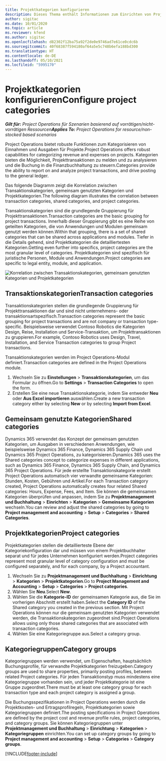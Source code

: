 ```yaml
---
title: Projektkategorien konfigurieren
description: Dieses Thema enthält Informationen zum Einrichten von Projektkategorien.
author: sigitac
ms.date: 10/01/2020
ms.topic: article
ms.reviewer: kfend
ms.author: sigitac
ms.openlocfilehash: d82302f12ba75a92f2de0e9746ad7e61ce0cdc6b
ms.sourcegitcommit: 40f68387f594180af64a5e5c748b6efa188bd300
ms.translationtype: HT
ms.contentlocale: de-DE
ms.lasthandoff: 05/10/2021
ms.locfileid: "5995170"
---
```

# <a name="configure-project-categories"></a><span data-ttu-id="9fed5-103">Projektkategorien konfigurieren</span><span class="sxs-lookup"><span data-stu-id="9fed5-103">Configure project categories</span></span>

<span data-ttu-id="9fed5-104">_**Gilt für:** Project Operations für Szenarien basierend auf vorrätigen/nicht-vorrätigen Ressourcen_</span><span class="sxs-lookup"><span data-stu-id="9fed5-104">_**Applies To:** Project Operations for resource/non-stocked based scenarios_</span></span>

<span data-ttu-id="9fed5-105">Project Operations bietet robuste Funktionen zum Kategorisieren von Einnahmen und Ausgaben für Projekte.</span><span class="sxs-lookup"><span data-stu-id="9fed5-105">Project Operations offers robust capabilities for categorizing revenue and expenses on projects.</span></span> <span data-ttu-id="9fed5-106">Kategorien bieten die Möglichkeit, Projekttransaktionen zu melden und zu analysieren und die Buchung in die Finanzbuchhaltung zu steuern.</span><span class="sxs-lookup"><span data-stu-id="9fed5-106">Categories provide the ability to report on and analyze project transactions, and drive posting to the general ledger.</span></span>

<span data-ttu-id="9fed5-107">Das folgende Diagramm zeigt die Korrelation zwischen Transaktionskategorien, gemeinsam genutzten Kategorien und Projektkategorien.</span><span class="sxs-lookup"><span data-stu-id="9fed5-107">The following diagram illustrates the correlation between transaction categories, shared categories, and project categories.</span></span> 

<span data-ttu-id="9fed5-108">Transaktionskategorien sind die grundlegende Gruppierung für Projekttransaktionen.</span><span class="sxs-lookup"><span data-stu-id="9fed5-108">Transaction categories are the basic grouping for project transactions.</span></span> <span data-ttu-id="9fed5-109">Innerhalb dieser Gruppierung gibt es eine Reihe von geteilten Kategorien, die von Anwendungen und Modulen gemeinsam genutzt werden können.</span><span class="sxs-lookup"><span data-stu-id="9fed5-109">Within that grouping, there is a set of shared categories that can be shared across applications and modules.</span></span> <span data-ttu-id="9fed5-110">Tiefer in die Details gehend, sind Projektkategorien die detailliertesten Kategorien.</span><span class="sxs-lookup"><span data-stu-id="9fed5-110">Getting even further into specifics, project categories are the most granular level of categories.</span></span> <span data-ttu-id="9fed5-111">Projektkategorien sind spezifisch für juristische Personen, Module und Anwendungen.</span><span class="sxs-lookup"><span data-stu-id="9fed5-111">Project categories are specific to legal entity, module, and application.</span></span>

![Korrelation zwischen Transaktionskategorien, gemeinsam genutzten Kategorien und Projektkategorien](media/project-categories.png)

## <a name="transaction-categories"></a><span data-ttu-id="9fed5-113">Transaktionskategorien</span><span class="sxs-lookup"><span data-stu-id="9fed5-113">Transaction categories</span></span>

<span data-ttu-id="9fed5-114">Transaktionskategorien stellen die grundlegende Gruppierung für Projekttransaktionen dar und sind nicht unternehmens- oder transaktionsartspezifisch.</span><span class="sxs-lookup"><span data-stu-id="9fed5-114">Transaction categories represent the basic grouping for project transactions and are not company or transaction type-specific.</span></span> <span data-ttu-id="9fed5-115">Beispielsweise verwendet Contoso Robotics die Kategorien Design, Reise, Installation und Service-Transaktion, um Projekttransaktionen zu gruppieren.</span><span class="sxs-lookup"><span data-stu-id="9fed5-115">For example, Contoso Robotics uses Design, Travel, Installation, and Service Transaction categories to group Project transactions.</span></span>

<span data-ttu-id="9fed5-116">Transaktionskategorien werden im Project Operations-Modul definiert.</span><span class="sxs-lookup"><span data-stu-id="9fed5-116">Transaction categories are defined in the Project Operations module.</span></span> 
1. <span data-ttu-id="9fed5-117">Wechseln Sie zu **Einstellungen** \> **Transaktionskategorien**, um das Formular zu öffnen.</span><span class="sxs-lookup"><span data-stu-id="9fed5-117">Go to **Settings** \> **Transaction Categories** to open the form.</span></span> 
2. <span data-ttu-id="9fed5-118">Erstellen Sie eine neue Transaktionskategorie, indem Sie entweder **Neu** oder **Aus Excel importieren** auswählen.</span><span class="sxs-lookup"><span data-stu-id="9fed5-118">Create a new transaction category either by selecting **New** or by selecting **Import from Excel**.</span></span>

## <a name="shared-categories"></a><span data-ttu-id="9fed5-119">Gemeinsam genutzte Kategorien</span><span class="sxs-lookup"><span data-stu-id="9fed5-119">Shared categories</span></span>

<span data-ttu-id="9fed5-120">Dynamics 365 verwendet das Konzept der gemeinsam genutzten Kategorien, um Ausgaben in verschiedenen Anwendungen, wie beispielsweise Dynamics 365 Finance, Dynamics 365 Supply Chain und Dynamics 365 Project Operations, zu kategorisieren.</span><span class="sxs-lookup"><span data-stu-id="9fed5-120">Dynamics 365 uses the Shared categories concept to categorize expenses in different applications, such as Dynamics 365 Finance, Dynamics 365 Supply Chain, and Dynamics 365 Project Operations.</span></span> <span data-ttu-id="9fed5-121">Für jede erstellte Transaktionskategorie erstellt Project Operations automatisch vier verwandte gemeinsame Kategorien: Stunden, Kosten, Gebühren und Artikel.</span><span class="sxs-lookup"><span data-stu-id="9fed5-121">For each Transaction category created, Project Operations automatically creates four related Shared categories: Hours, Expense, Fees, and Item.</span></span> <span data-ttu-id="9fed5-122">Sie können die gemeinsamen Kategorien überprüfen und anpassen, indem Sie zu **Projektmanagement und Buchhaltung** \> **Einrichten** \> **Kategorien** \> **Gemeinsame Kategorien** wechseln.</span><span class="sxs-lookup"><span data-stu-id="9fed5-122">You can review and adjust the shared categories by going to **Project management and accounting** \> **Setup** \> **Categories** \> **Shared Categories**.</span></span>

## <a name="project-categories"></a><span data-ttu-id="9fed5-123">Projektkategorien</span><span class="sxs-lookup"><span data-stu-id="9fed5-123">Project categories</span></span>

<span data-ttu-id="9fed5-124">Projektkategorien stellen die detaillierteste Ebene der Kategoriekonfiguration dar und müssen von einem Projektbuchhalter separat und für jedes Unternehmen konfiguriert werden.</span><span class="sxs-lookup"><span data-stu-id="9fed5-124">Project categories represent most granular level of category configuration and must be configured separately, and for each company, by a Project accountant.</span></span>

1. <span data-ttu-id="9fed5-125">Wechseln Sie zu **Projektmanagement und Buchhaltung** \> **Einrichtung** \> **Kategorien** \> **Projektkategorien**.</span><span class="sxs-lookup"><span data-stu-id="9fed5-125">Go to **Project Management and Accounting** \> **Setup** \> **Categories** \> **Project categories**.</span></span>
2. <span data-ttu-id="9fed5-126">Wählen Sie **Neu**.</span><span class="sxs-lookup"><span data-stu-id="9fed5-126">Select **New**.</span></span>
3. <span data-ttu-id="9fed5-127">Wählen Sie die **Kategorie-ID** der gemeinsamen Kategorie aus, die Sie im vorherigen Abschnitt erstellt haben.</span><span class="sxs-lookup"><span data-stu-id="9fed5-127">Select the **Category ID** of the Shared category you created in the previous section.</span></span> <span data-ttu-id="9fed5-128">Mit Project Operations können nur die gemeinsam genutzten Kategorien verwendet werden, die Transaktionskategorien zugeordnet sind.</span><span class="sxs-lookup"><span data-stu-id="9fed5-128">Project Operations allows using only those shared categories that are associated with transaction categories.</span></span>
4. <span data-ttu-id="9fed5-129">Wählen Sie eine Kategoriegruppe aus.</span><span class="sxs-lookup"><span data-stu-id="9fed5-129">Select a category group.</span></span>

## <a name="category-groups"></a><span data-ttu-id="9fed5-130">Kategoriegruppen</span><span class="sxs-lookup"><span data-stu-id="9fed5-130">Category groups</span></span>

<span data-ttu-id="9fed5-131">Kategoriegruppen werden verwendet, um Eigenschaften, hauptsächlich Buchungsprofile, für verwandte Projektkategorien freizugeben.</span><span class="sxs-lookup"><span data-stu-id="9fed5-131">Category groups are used to share properties, primarily posting profiles, between related Project categories.</span></span> <span data-ttu-id="9fed5-132">Für jeden Transaktionstyp muss mindestens eine Kategoriegruppe vorhanden sein, und jeder Projektkategorie ist eine Gruppe zugeordnet.</span><span class="sxs-lookup"><span data-stu-id="9fed5-132">There must be at least one category group for each transaction type and each project category is assigned a group.</span></span>

<span data-ttu-id="9fed5-133">Die Buchungsspezifikationen in Project Operations werden durch die Projektkosten- und Ertragsprofilregeln, Projektkategorien sowie Kategoriegruppen definiert.</span><span class="sxs-lookup"><span data-stu-id="9fed5-133">The posting specifications in Project Operations are defined by the project cost and revenue profile rules, project categories, and category groups.</span></span> <span data-ttu-id="9fed5-134">Sie können Kategoriegruppen unter **Projektmanagement und Buchhaltung** \> **Einrichtung** \> **Kategorien** \> **Kategoriegruppen** einrichten.</span><span class="sxs-lookup"><span data-stu-id="9fed5-134">You can set up category groups by going to **Project management and accounting** \> **Setup** \> **Categories** \> **Category groups**.</span></span>


[!INCLUDE[footer-include](../includes/footer-banner.md)]
